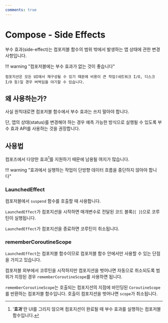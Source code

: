 ```yaml
---
comments: true
---
```


# Compose - Side Effects

부수 효과(side-effect)는 컴포저블 함수의 범위 밖에서 발생하는 앱 상태에 관한 변경 사항입니다.

!!! warning "컴포저블에는 부수 효과가 없는 것이 좋습니다"

    컴포지션은 모든 UI에서 재구성될 수 있기 때문에 비용이 큰 작업(네트워크 I/O, 디스크 I/O 등)일 경우 버벅임을 야기할 수 있습니다.

## 왜 사용하는가?

사실 원칙대로면 컴포저블 함수에서 부수 효과는 쓰지 말아야 합니다.

단, 앱의 상태(status)를 변경해야 하는 경우 예측 가능한 방식으로 실행될 수 있도록 부수 효과 API를 사용하는 것을 권장합니다.


## 사용법

컴포즈에서 다양한 효과[^1]를 지원하기 때문에 남용될 여지가 많습니다.

!!! warning "효과에서 실행하는 작업이 단방향 데이터 흐름을 중단하지 않아야 합니다"

### LaunchedEffect

컴포저블에서 `suspend` 함수를 호출할 때 사용합니다.

`LaunchedEffect`가 컴포지션을 시작하면 매개변수로 전달된 코드 블록(`{ }`)으로 코루틴이 실행됩니다.

`LaunchedEffect`가 컴포지션을 종료하면 코루틴이 취소됩니다.

### rememberCoroutineScope

`LaunchedEffect`는 컴포저블 함수이므로 컴포저블 함수 안에서만 사용할 수 있는 단점을 가지고 있습니다.

컴포저블 외부에서 코루틴을 시작하지만 컴포지션을 벗어나면 자동으로 취소되도록 범위가 지정된 경우 `rememberCoroutineScope`를 사용하면 됩니다.

`rememberCoroutineScope`는 호출되는 컴포지션의 지점에 바인딩된 `CoroutineScope`를 반환하는 컴포저블 함수입니다. 호출이 컴포지션을 벗어나면 `scope`가 취소됩니다.

[^1]:
    '**효과**'란 UI를 그리지 않으며 컴포지션이 완료될 때 부수 효과를 실행하는 컴포저블 함수입니다.
